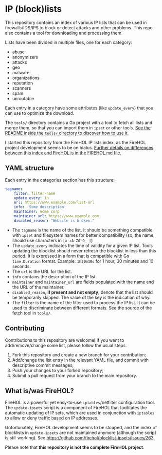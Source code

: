 # IP (block)lists

This repository contains an index of various IP lists that can be used in firewalls/IDS/IPS to block or detect attacks and other problems. This repo also contains a tool for downloading and processing them.

Lists have been divided in multiple files, one for each category:
* abuse
* anonymizers
* attacks
* geo
* malware
* organizations
* reputation
* scanners
* spam
* unroutable

Each entry in a category have some attributes (like `update_every`) that you can use to optimize the download.

The `tools/` directory contains a Go project with a tool to fetch all lists and merge them, so that you can import them in `ipset` or other tools. [See the README inside the `tools/` directory to discover how to use it.](tools/README.md)

I started this repository from the FireHOL IP lists index, as the FireHOL project development seems to be on hiatus. [Further details on differences between this index and FireHOL is in the FIREHOL.md file.](FIREHOL.md)

## YAML structure

Each entry in the categories section has this structure:

```yaml
tagname:
    filter: filter-name
    update_every: 1h
    url: https://www.example.com/list-url
    info: 'Some description'
    maintainer: Acme corp
    maintainer_url: https://www.example.com
    disabled_reason: "Website is broken."
```

* The `tagname` is the name of the list. It should be something compatible with `ipset` and filesystem names for better compatibility (so, the name should use characters in `[a-zA-Z0-9_-]`)
* The `update_every` indicates the time of validity for a given IP list. Tools updating the blocklist should never refresh the blocklist in less than this period. It is expressed in a form that is compatible with Go `time.Duration` format. Example: `1h30m10s` for 1 hour, 30 minutes and 10 seconds.
* The `url` is the URL for the list.
* `info` contains the description of the IP list.
* `maintainer` and `maintainer_url` are fields populated with the name and the URL of the maintainer.
* `disabled_reason`, **if present and not empty**, denote that the list should be temporarily skipped. The value of the key is the indication of why.
* The `filter` is the name of the filter used to process the IP list. It can be used to discriminate between different formats. See the source of the fetch tool in `tools/`.

## Contributing

Contributions to this repository are welcome! If you want to add/remove/change some list, please follow the usual steps:

1. Fork this repository and create a new branch for your contribution;
2. Add/change the list entry in the relevant YAML file, and commit with descriptive commit messages;
3. Push your changes to your forked repository;
4. Submit a pull request from your branch to the main repository.

## What is/was FireHOL?

FireHOL is a powerful yet easy-to-use `iptables`/netfilter configuration tool. The `update-ipsets` script is a component of FireHOL that facilitates the automatic updating of IP sets, which are used in conjunction with `iptables` to allow or deny traffic based on IP addresses.

Unfortunately, FireHOL development seems to be stopped, and the index of blocklists in `update-ipsets` are not maintained anymore (although the script is still working). See <https://github.com/firehol/blocklist-ipsets/issues/263>.

Please note that **this repository is not the complete FireHOL project**.
